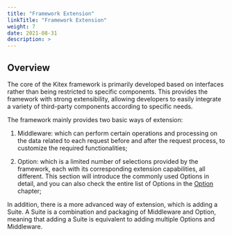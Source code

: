 ```yaml
---
title: "Framework Extension"
linkTitle: "Framework Extension"
weight: 7
date: 2021-08-31
description: >
---
```


## Overview

The core of the Kitex framework is primarily developed based on interfaces rather than being restricted to specific components. This provides the framework with strong extensibility, allowing developers to easily integrate a variety of third-party components according to specific needs.

The framework mainly provides two basic ways of extension:

1. Middleware: which can perform certain operations and processing on the data related to each request before and after the request process, to customize the required functionalities;

2. Option: which is a limited number of selections provided by the framework, each with its corresponding extension capabilities, all different. This section will introduce the commonly used Options in detail, and you can also check the entire list of Options in the [Option](/docs/kitex/tutorials/options/) chapter;

In addition, there is a more advanced way of extension, which is adding a Suite. A Suite is a combination and packaging of Middleware and Option, meaning that adding a Suite is equivalent to adding multiple Options and Middleware.
